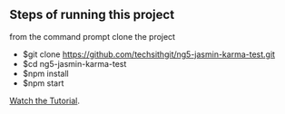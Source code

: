 ## Steps of running this project
from the command prompt clone the project
* $git clone https://github.com/techsithgit/ng5-jasmin-karma-test.git
* $cd ng5-jasmin-karma-test
* $npm install
* $npm start

[Watch the Tutorial](https://youtu.be/uGgPINlKqBs).
